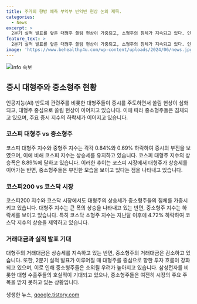 ```yaml
---
title: 주가의 향방 예측 부익부 빈익빈 현상 논의 제목.
categories:
  - News
excerpt: >
  2분기 실적 발표를 앞둔 대형주 쏠림 현상이 가중되고, 소형주의 침체가 지속되고 있다. 인공지능 반도체 관련주가 증시를 주도하며 밸류업 수혜에 몰리는 가운데, 소형주와 중형주는 부진한 상황이다. 이로 인해 코스피와 코스닥에서 대형주는 상승하고 있지만, 소형주는 하락세를 보이고 있다. 대형주의 실적 발표 기대와 투심 쏠림 현상이 중소형주를 소외시키고 있으며, 금융투자소득세 도입 우려로 중소형주의 비중이 줄어들고 있다. 그러나 증권가는 삼성전자의 실적이 예상을 상회한다면 투심이 중소형주로 확대될 수 있다고 전망하고 있다.
feature_text: >
  2분기 실적 발표를 앞둔 대형주 쏠림 현상이 가중되고, 소형주의 침체가 지속되고 있다. 인공지능 반도체 관련주가 증시를 주도하며 밸류업 수혜에 몰리는 가운데, 소형주와 중형주는 부진한 상황이다. 이로 인해 코스피와 코스닥에서 대형주는 상승하고 있지만, 소형주는 하락세를 보이고 있다. 대형주의 실적 발표 기대와 투심 쏠림 현상이 중소형주를 소외시키고 있으며, 금융투자소득세 도입 우려로 중소형주의 비중이 줄어들고 있다. 그러나 증권가는 삼성전자의 실적이 예상을 상회한다면 투심이 중소형주로 확대될 수 있다고 전망하고 있다.
image: 'https://www.behealthy4u.com/wp-content/uploads/2024/06/news.jpg'
---
```


<p><img src="https://www.behealthy4u.com/wp-content/uploads/2024/06/news.jpg" alt="info 속보" /></p>

<h2 data-ke-size="size26">증시 대형주와 중소형주 현황</h2>

<p data-ke-size="size16">인공지능(AI) 반도체 관련주를 비롯한 대형주들이 증시를 주도하면서 쏠림 현상이 심화되고, 대형주 중심으로 쏠림 현상이 이어지고 있습니다. 이에 따라 중소형주들은 침체되고 있으며, 주요 증시 지수의 하락세가 이어지고 있습니다.</p>

<h3>코스피 대형주 vs 중소형주</h3>

<p data-ke-size="size16">코스피 대형주 지수와 중형주 지수는 각각 0.84%와 0.69% 하락하여 증시의 부진을 보였으며, 이에 비해 코스피 지수는 상승세를 유지하고 있습니다. 코스피 대형주 지수의 상승폭은 8.89%에 달하고 있습니다. 이러한 추이는 코스피 시장에서 대형주가 상승세를 이어가는 반면, 중소형주들은 부진한 모습을 보이고 있다는 점을 나타내고 있습니다.</p>

<h3>코스피200 vs 코스닥 시장</h3>

<p data-ke-size="size16">코스피200 지수와 코스닥 시장에서도 대형주의 상승세가 중소형주들의 침체를 가중시키고 있습니다. 대형주 지수는 큰 폭의 상승을 나타내고 있는 반면, 중소형주 지수는 하락세를 보이고 있습니다. 특히 코스닥 소형주 지수는 지난달 이후에 4.72% 하락하여 코스닥 지수의 상승을 제약하고 있습니다.</p>

<h3>거래대금과 실적 발표 기대</h3>

<p data-ke-size="size16">대형주의 거래대금은 상승세를 지속하고 있는 반면, 중소형주의 거래대금은 감소하고 있습니다. 또한, 2분기 실적 발표가 이루어질 때 대형주를 중심으로 향한 투자 흐름이 강화되고 있으며, 이로 인해 중소형주들은 소외될 우려가 높아지고 있습니다. 삼성전자를 비롯한 대형 수출주들의 호실적이 기대되고 있으나, 중소형주들은 여전히 시장의 주요 주목을 받지 못하고 있는 상황입니다.</p>
생생한 뉴스, <a href="https://qoogle.tistory.com" rel="dofollow">qoogle.tistory.com</a>


